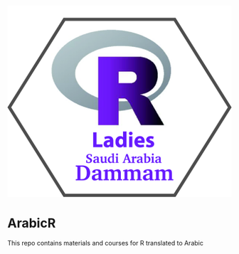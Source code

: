 <p align="center">
  <img src="rladies_logo.jpg">
</p>

# ArabicR
This repo contains materials and courses for R translated to Arabic 
